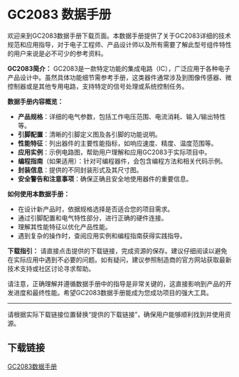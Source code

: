 # GC2083 数据手册

欢迎来到GC2083数据手册下载页面。本数据手册提供了关于GC2083详细的技术规范和应用指导，对于电子工程师、产品设计师以及所有需要了解此型号组件特性的用户来说是必不可少的参考资料。

**GC2083简介：**
GC2083是一款特定功能的集成电路（IC），广泛应用于各种电子产品设计中。虽然具体功能细节需参考手册，这类器件通常涉及到图像传感器、微控制器或是其他专用电路，支持特定的信号处理或系统控制任务。

**数据手册内容概览：**
- **产品规格**：详细的电气参数，包括工作电压范围、电流消耗、输入/输出特性等。
- **引脚配置**：清晰的引脚定义图及各引脚的功能说明。
- **性能特征**：列出器件的主要性能指标，如响应速度、精度、温度范围等。
- **应用实例**：示例电路图，帮助用户理解和应用GC2083于实际项目中。
- **编程指南**（如果适用）：针对可编程器件，会包含编程方法和相关代码示例。
- **封装信息**：提供的不同封装形式及其尺寸图。
- **安全警告和注意事项**：确保正确且安全地使用器件的重要信息。

**如何使用本数据手册：**
- 在设计新产品时，依据规格选择是否适合您的项目需求。
- 通过引脚配置和电气特性部分，进行正确的硬件连接。
- 理解其性能特征以优化产品性能。
- 遇到复杂的操作时，查阅应用实例和编程指南获得实践指导。

**下载指引：**
请直接点击提供的下载链接，完成资源的保存。建议仔细阅读以避免在实际应用中遇到不必要的问题。如有疑问，建议参照制造商的官方网站获取最新技术支持或社区讨论寻求帮助。

请注意，正确理解并遵循数据手册中的指导是非常关键的，这直接影响到产品的开发进度和最终性能。希望GC2083数据手册能成为您成功项目的强大工具。

---

请根据实际下载链接位置替换“提供的下载链接”，确保用户能够顺利找到并使用资源。

## 下载链接

[GC2083数据手册](https://pan.quark.cn/s/b5b5e2811250)